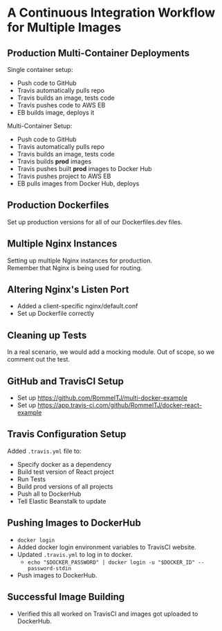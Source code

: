 # A Continuous Integration Workflow for Multiple Images

## Production Multi-Container Deployments

Single container setup: 
* Push code to GitHub
* Travis automatically pulls repo
* Travis builds an image, tests code
* Travis pushes code to AWS EB
* EB builds image, deploys it

Multi-Container Setup:  
* Push code to GitHub
* Travis automatically pulls repo
* Travis builds an image, tests code
* Travis builds **prod** images
* Travis pushes built **prod** images to Docker Hub
* Travis pushes project to AWS EB
* EB pulls images from Docker Hub, deploys

## Production Dockerfiles

Set up production versions for all of our Dockerfiles.dev files.

## Multiple Nginx Instances

Setting up multiple Nginx instances for production.  
Remember that Nginx is being used for routing.  

## Altering Nginx's Listen Port

* Added a client-specific nginx/default.conf
* Set up Dockerfile correctly

## Cleaning up Tests

In a real scenario, we would add a mocking module. Out of scope, so we comment out the test.

## GitHub and TravisCI Setup

* Set up https://github.com/RommelTJ/multi-docker-example
* Set up https://app.travis-ci.com/github/RommelTJ/docker-react-example

## Travis Configuration Setup

Added `.travis.yml` file to:
* Specify docker as a dependency
* Build test version of React project
* Run Tests
* Build prod versions of all projects
* Push all to DockerHub
* Tell Elastic Beanstalk to update

## Pushing Images to DockerHub

* `docker login`
* Added docker login environment variables to TravisCI website.
* Updated `.travis.yml` to log in to docker.
  * `echo "$DOCKER_PASSWORD" | docker login -u "$DOCKER_ID" --password-stdin`
* Push images to DockerHub.

## Successful Image Building

* Verified this all worked on TravisCI and images got uploaded to DockerHub.
